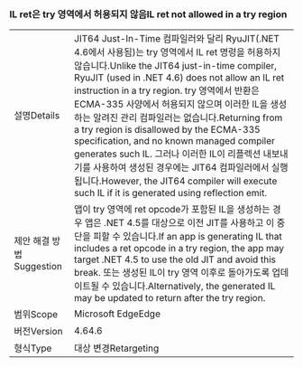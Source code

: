 ### <a name="il-ret-not-allowed-in-a-try-region"></a><span data-ttu-id="1e035-101">IL ret은 try 영역에서 허용되지 않음</span><span class="sxs-lookup"><span data-stu-id="1e035-101">IL ret not allowed in a try region</span></span>

|   |   |
|---|---|
|<span data-ttu-id="1e035-102">설명</span><span class="sxs-lookup"><span data-stu-id="1e035-102">Details</span></span>|<span data-ttu-id="1e035-103">JIT64 Just-In-Time 컴파일러와 달리 RyuJIT(.NET 4.6에서 사용됨)는 try 영역에서 IL ret 명령을 허용하지 않습니다.</span><span class="sxs-lookup"><span data-stu-id="1e035-103">Unlike the JIT64 just-in-time compiler, RyuJIT (used in .NET 4.6) does not allow an IL ret instruction in a try region.</span></span> <span data-ttu-id="1e035-104">try 영역에서 반환은 ECMA-335 사양에서 허용되지 않으며 이러한 IL을 생성하는 알려진 관리 컴파일러는 없습니다.</span><span class="sxs-lookup"><span data-stu-id="1e035-104">Returning from a try region is disallowed by the ECMA-335 specification, and no known managed compiler generates such IL.</span></span> <span data-ttu-id="1e035-105">그러나 이러한 IL이 리플렉션 내보내기를 사용하여 생성된 경우에는 JIT64 컴파일러에서 실행됩니다.</span><span class="sxs-lookup"><span data-stu-id="1e035-105">However, the JIT64 compiler will execute such IL if it is generated using reflection emit.</span></span>|
|<span data-ttu-id="1e035-106">제안 해결 방법</span><span class="sxs-lookup"><span data-stu-id="1e035-106">Suggestion</span></span>|<span data-ttu-id="1e035-107">앱이 try 영역에 ret opcode가 포함된 IL을 생성하는 경우 앱은 .NET 4.5를 대상으로 이전 JIT를 사용하고 이 중단을 피할 수 있습니다.</span><span class="sxs-lookup"><span data-stu-id="1e035-107">If an app is generating IL that includes a ret opcode in a try region, the app may target .NET 4.5 to use the old JIT and avoid this break.</span></span> <span data-ttu-id="1e035-108">또는 생성된 IL이 try 영역 이후로 돌아가도록 업데이트될 수 있습니다.</span><span class="sxs-lookup"><span data-stu-id="1e035-108">Alternatively, the generated IL may be updated to return after the try region.</span></span>|
|<span data-ttu-id="1e035-109">범위</span><span class="sxs-lookup"><span data-stu-id="1e035-109">Scope</span></span>|<span data-ttu-id="1e035-110">Microsoft Edge</span><span class="sxs-lookup"><span data-stu-id="1e035-110">Edge</span></span>|
|<span data-ttu-id="1e035-111">버전</span><span class="sxs-lookup"><span data-stu-id="1e035-111">Version</span></span>|<span data-ttu-id="1e035-112">4.6</span><span class="sxs-lookup"><span data-stu-id="1e035-112">4.6</span></span>|
|<span data-ttu-id="1e035-113">형식</span><span class="sxs-lookup"><span data-stu-id="1e035-113">Type</span></span>|<span data-ttu-id="1e035-114">대상 변경</span><span class="sxs-lookup"><span data-stu-id="1e035-114">Retargeting</span></span>|

